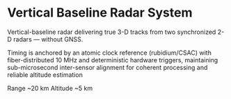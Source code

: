 # Vertical Baseline Radar System

Vertical-baseline radar delivering true 3-D tracks from two synchronized 2-D radars — without GNSS. 

Timing is anchored by an atomic clock reference (rubidium/CSAC) with fiber-distributed 10 MHz and deterministic hardware triggers, maintaining sub-microsecond inter-sensor alignment for coherent processing and reliable altitude estimation 

Range ~20 km
Altitude ~5 km 


